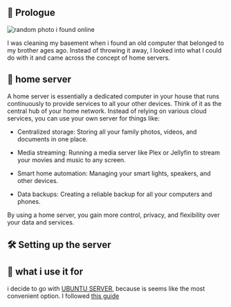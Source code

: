 ## 📖 Prologue
![random photo i found online](https://miro.medium.com/v2/resize:fit:1100/format:webp/1*toFCSMywGTmH_x5_GcOlBw.jpeg)

I was cleaning my basement when i found an old computer that belonged to my brother ages ago. Instead of throwing it away, I looked into what I could do with it and came across the concept of home servers.
## 🤔 home server
A home server is essentially a dedicated computer in your house that runs continuously to provide services to all your other devices. Think of it as the central hub of your home network. Instead of relying on various cloud services, you can use your own server for things like:

* Centralized storage: Storing all your family photos, videos, and documents in one place.

* Media streaming: Running a media server like Plex or Jellyfin to stream your movies and music to any screen.

* Smart home automation: Managing your smart lights, speakers, and other devices.

* Data backups: Creating a reliable backup for all your computers and phones.

By using a home server, you gain more control, privacy, and flexibility over your data and services.
## 🛠️ Setting up the server

## 🔧 what i use it for
i decide to go with [UBUNTU SERVER](https://ubuntu.com/download/server), because is seems like the most convenient option.
I followed [this guide](https://www.youtube.com/watch?v=TPtgeFzQTrk&t=273s&ab_channel=Djambo) 

